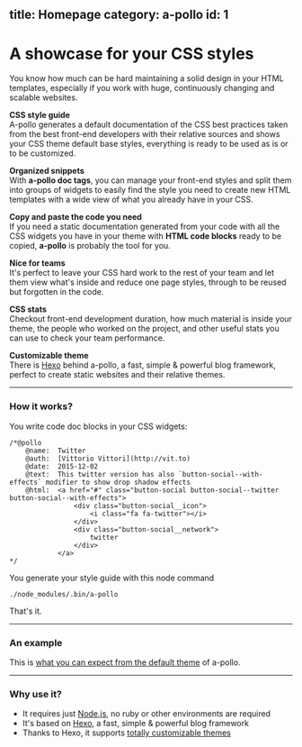 title: Homepage
category: a-pollo
id: 1
---

# A showcase for your CSS styles

You know how much can be hard maintaining a solid design in your HTML templates, especially if you work with huge, continuously changing and scalable websites.

<div class="apollo-row apollo-row--styled apollo-row--gain apollo-row--2-columns"><p><b><i class="fa fa-book"></i> CSS style guide</b><br>A-pollo generates a default documentation of the CSS best practices taken from the best front-end developers with their relative sources and shows your CSS theme default base styles, everything is ready to be used as is or to be customized.</p><p><b><i class="fa fa-sitemap"></i> Organized snippets</b><br>With <b>a-pollo doc tags</b>, you can manage your front-end styles and split them into groups of widgets to easily find the style you need to create new HTML templates with a wide view of what you already have in your CSS.</p><p><b><i class="fa fa-paste"></i> Copy and paste the code you need</b><br>If you need a static documentation generated from your code with all the CSS widgets you have in your theme with <b>HTML code blocks</b> ready to be copied, <b>a-pollo</b> is probably the tool for you.</p><p><b><i class="fa fa-group"></i> Nice for teams</b><br>It's perfect to leave your CSS hard work to the rest of your team and let them view what's inside and reduce one page styles, through to be reused but forgotten in the code.</p><p><b><i class="fa fa-bar-chart"></i> CSS stats</b><br>Checkout front-end development duration, how much material is inside your theme, the people who worked on the project, and other useful stats you can use to check your team performance.</p><p><b><i class="fa fa-paint-brush"></i> Customizable theme</b><br>There is <a href="https://hexo.io/docs/themes.html">Hexo</a> behind a-pollo, a fast, simple & powerful blog framework, perfect to create  static websites and their relative themes.</p></div>


---

### How it works?

You write code doc blocks in your CSS widgets:

```
/*@pollo
    @name:  Twitter
    @auth:  [Vittorio Vittori](http://vit.to)
    @date:  2015-12-02
    @text:  This twitter version has also `button-social--with-effects` modifier to show drop shadow effects
    @html:  <a href="#" class="button-social button-social--twitter button-social--with-effects">
                <div class="button-social__icon">
                    <i class="fa fa-twitter"></i>
                </div>
                <div class="button-social__network">
                    twitter
                </div>
            </a>
*/
```

You generate your style guide with this node command

```
./node_modules/.bin/a-pollo
```

That's it.

---

### An example

This is [what you can expect from the default theme][apollo_example] of a-pollo.

---


### Why use it?

* It requires just [Node.js][nodejs], no ruby or other environments are required
* It's based on [Hexo][hexo], a fast, simple & powerful blog framework
* Thanks to Hexo, it supports [totally customizable themes][hexo_theme]



[nodejs]: http://nodejs.org
[hexo]: https://hexo.io
[hexo_theme]: https://hexo.io/docs/themes.html
[apollo_example]: #
